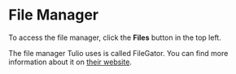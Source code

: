 # File Manager

To access the file manager, click the **<i class="fas fa-fw fa-folder-open"></i> Files** button in the top left.

The file manager Tulio uses is called FileGator. You can find more information about it on [their website](https://filegator.io/).
